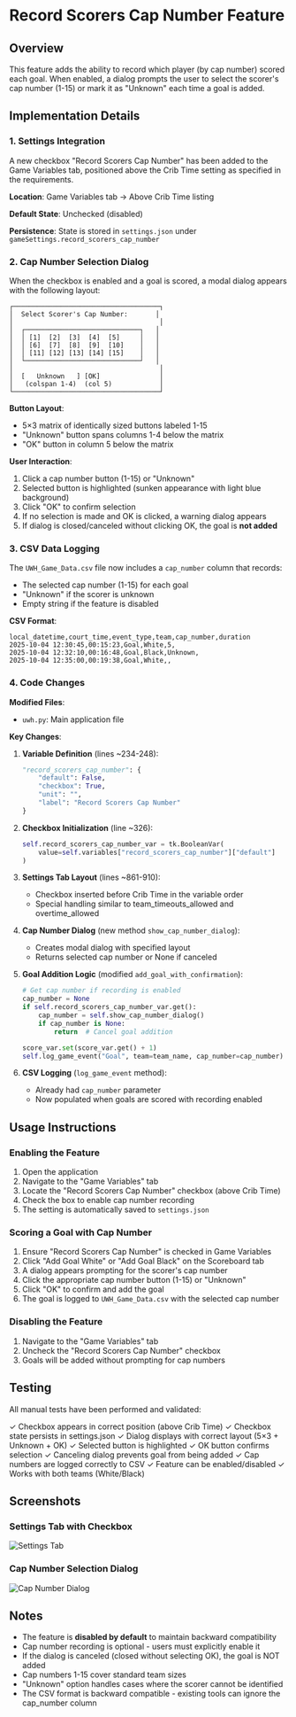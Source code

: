 # Record Scorers Cap Number Feature

## Overview

This feature adds the ability to record which player (by cap number) scored each goal. When enabled, a dialog prompts the user to select the scorer's cap number (1-15) or mark it as "Unknown" each time a goal is added.

## Implementation Details

### 1. Settings Integration

A new checkbox "Record Scorers Cap Number" has been added to the Game Variables tab, positioned above the Crib Time setting as specified in the requirements.

**Location**: Game Variables tab → Above Crib Time listing

**Default State**: Unchecked (disabled)

**Persistence**: State is stored in `settings.json` under `gameSettings.record_scorers_cap_number`

### 2. Cap Number Selection Dialog

When the checkbox is enabled and a goal is scored, a modal dialog appears with the following layout:

```
┌─────────────────────────────────────┐
│  Select Scorer's Cap Number:       │
│                                     │
│  ┌─────────────────────────────┐   │
│  │ [1]  [2]  [3]  [4]  [5]     │   │
│  │ [6]  [7]  [8]  [9]  [10]    │   │
│  │ [11] [12] [13] [14] [15]    │   │
│  └─────────────────────────────┘   │
│                                     │
│  [   Unknown   ] [OK]               │
│   (colspan 1-4)  (col 5)            │
└─────────────────────────────────────┘
```

**Button Layout**:
- 5×3 matrix of identically sized buttons labeled 1-15
- "Unknown" button spans columns 1-4 below the matrix
- "OK" button in column 5 below the matrix

**User Interaction**:
1. Click a cap number button (1-15) or "Unknown"
2. Selected button is highlighted (sunken appearance with light blue background)
3. Click "OK" to confirm selection
4. If no selection is made and OK is clicked, a warning dialog appears
5. If dialog is closed/canceled without clicking OK, the goal is **not added**

### 3. CSV Data Logging

The `UWH_Game_Data.csv` file now includes a `cap_number` column that records:
- The selected cap number (1-15) for each goal
- "Unknown" if the scorer is unknown
- Empty string if the feature is disabled

**CSV Format**:
```csv
local_datetime,court_time,event_type,team,cap_number,duration
2025-10-04 12:30:45,00:15:23,Goal,White,5,
2025-10-04 12:32:10,00:16:48,Goal,Black,Unknown,
2025-10-04 12:35:00,00:19:38,Goal,White,,
```

### 4. Code Changes

**Modified Files**:
- `uwh.py`: Main application file

**Key Changes**:

1. **Variable Definition** (lines ~234-248):
   ```python
   "record_scorers_cap_number": {
       "default": False, 
       "checkbox": True, 
       "unit": "", 
       "label": "Record Scorers Cap Number"
   }
   ```

2. **Checkbox Initialization** (line ~326):
   ```python
   self.record_scorers_cap_number_var = tk.BooleanVar(
       value=self.variables["record_scorers_cap_number"]["default"]
   )
   ```

3. **Settings Tab Layout** (lines ~861-910):
   - Checkbox inserted before Crib Time in the variable order
   - Special handling similar to team_timeouts_allowed and overtime_allowed

4. **Cap Number Dialog** (new method `show_cap_number_dialog`):
   - Creates modal dialog with specified layout
   - Returns selected cap number or None if canceled

5. **Goal Addition Logic** (modified `add_goal_with_confirmation`):
   ```python
   # Get cap number if recording is enabled
   cap_number = None
   if self.record_scorers_cap_number_var.get():
       cap_number = self.show_cap_number_dialog()
       if cap_number is None:
           return  # Cancel goal addition
   
   score_var.set(score_var.get() + 1)
   self.log_game_event("Goal", team=team_name, cap_number=cap_number)
   ```

6. **CSV Logging** (`log_game_event` method):
   - Already had `cap_number` parameter
   - Now populated when goals are scored with recording enabled

## Usage Instructions

### Enabling the Feature

1. Open the application
2. Navigate to the "Game Variables" tab
3. Locate the "Record Scorers Cap Number" checkbox (above Crib Time)
4. Check the box to enable cap number recording
5. The setting is automatically saved to `settings.json`

### Scoring a Goal with Cap Number

1. Ensure "Record Scorers Cap Number" is checked in Game Variables
2. Click "Add Goal White" or "Add Goal Black" on the Scoreboard tab
3. A dialog appears prompting for the scorer's cap number
4. Click the appropriate cap number button (1-15) or "Unknown"
5. Click "OK" to confirm and add the goal
6. The goal is logged to `UWH_Game_Data.csv` with the selected cap number

### Disabling the Feature

1. Navigate to the "Game Variables" tab
2. Uncheck the "Record Scorers Cap Number" checkbox
3. Goals will be added without prompting for cap numbers

## Testing

All manual tests have been performed and validated:

✓ Checkbox appears in correct position (above Crib Time)
✓ Checkbox state persists in settings.json
✓ Dialog displays with correct layout (5×3 + Unknown + OK)
✓ Selected button is highlighted
✓ OK button confirms selection
✓ Canceling dialog prevents goal from being added
✓ Cap numbers are logged correctly to CSV
✓ Feature can be enabled/disabled
✓ Works with both teams (White/Black)

## Screenshots

### Settings Tab with Checkbox
![Settings Tab](settings_with_checkbox.png)

### Cap Number Selection Dialog
![Cap Number Dialog](cap_number_dialog.png)

## Notes

- The feature is **disabled by default** to maintain backward compatibility
- Cap number recording is optional - users must explicitly enable it
- If the dialog is canceled (closed without selecting OK), the goal is NOT added
- Cap numbers 1-15 cover standard team sizes
- "Unknown" option handles cases where the scorer cannot be identified
- The CSV format is backward compatible - existing tools can ignore the cap_number column
